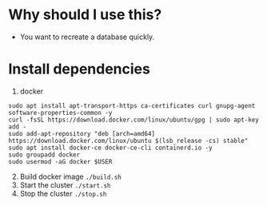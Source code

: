 # Why should I use this?
- You want to recreate a database quickly.

# Install dependencies
1. docker

```
sudo apt install apt-transport-https ca-certificates curl gnupg-agent software-properties-common -y
curl -fsSL https://download.docker.com/linux/ubuntu/gpg | sudo apt-key add -
sudo add-apt-repository "deb [arch=amd64] https://download.docker.com/linux/ubuntu $(lsb_release -cs) stable"
sudo apt install docker-ce docker-ce-cli containerd.io -y
sudo groupadd docker
sudo usermod -aG docker $USER
```

2. Build docker image
`./build.sh`
4. Start the cluster
`./start.sh`
5. Stop the cluster
`./stop.sh`
